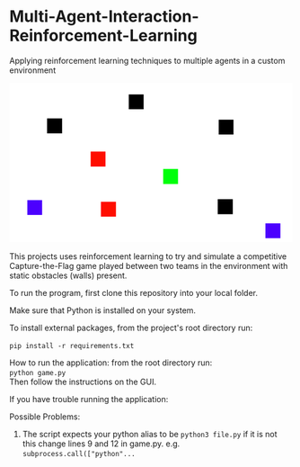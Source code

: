 # Multi-Agent-Interaction-Reinforcement-Learning
Applying reinforcement learning techniques to multiple agents in a custom environment

![](images/landing.gif)

This projects uses reinforcement learning to try and simulate a competitive Capture-the-Flag game played between two teams in the environment with static obstacles (walls) present.

To run the program, first clone this repository into your local folder.

Make sure that Python is installed on your system.

To install external packages, from the project's root directory run:

```pip install -r requirements.txt```

How to run the application: from the root directory run:  
    ``` python game.py ```  
    Then follow the instructions on the GUI.


If you have trouble running the application:

Possible Problems:
1. The script expects your python alias to be ```python3 file.py```
    if it is not this change lines 9 and 12 in game.py.
    e.g. ```subprocess.call(["python"... ```
